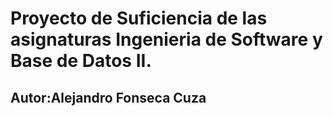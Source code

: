# Proyecto de Suficiencia de las asignaturas Ingenieria de Software y Base de Datos II.

## Autor:Alejandro Fonseca Cuza
